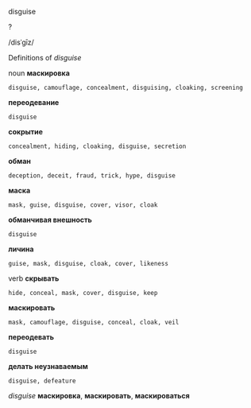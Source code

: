 disguise

?

/disˈɡīz/

Definitions of _disguise_

noun
**маскировка**

    disguise, camouflage, concealment, disguising, cloaking, screening
**переодевание**

    disguise
**сокрытие**

    concealment, hiding, cloaking, disguise, secretion
**обман**

    deception, deceit, fraud, trick, hype, disguise
**маска**

    mask, guise, disguise, cover, visor, cloak
**обманчивая внешность**

    disguise
**личина**

    guise, mask, disguise, cloak, cover, likeness

verb
**скрывать**

    hide, conceal, mask, cover, disguise, keep
**маскировать**

    mask, camouflage, disguise, conceal, cloak, veil
**переодевать**

    disguise
**делать неузнаваемым**

    disguise, defeature

_disguise_
**маскировка**, **маскировать**, **маскироваться**